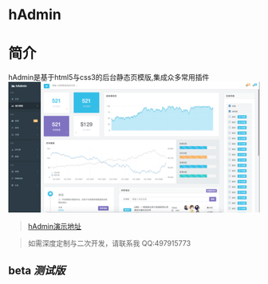 
# hAdmin

# 简介
hAdmin是基于html5与css3的后台静态页模版,集成众多常用插件
![名称](./img/1.png)
> [hAdmin演示地址](https://fzninja.github.io/demo/hAdmin/#)

> 如需深度定制与二次开发，请联系我 QQ:497915773

## beta _测试版_



